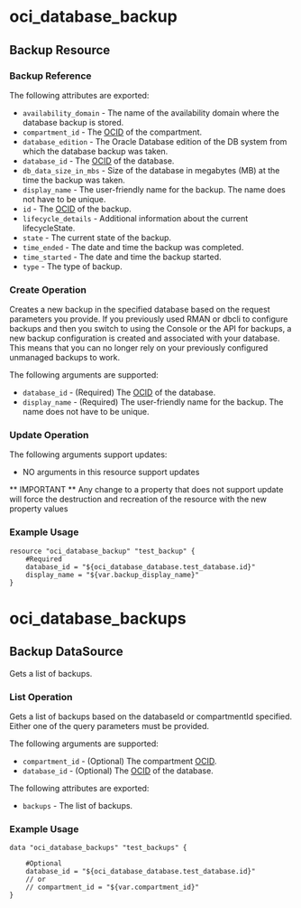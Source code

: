 # oci_database_backup

## Backup Resource

### Backup Reference

The following attributes are exported:

* `availability_domain` - The name of the availability domain where the database backup is stored.
* `compartment_id` - The [OCID](https://docs.us-phoenix-1.oraclecloud.com/Content/General/Concepts/identifiers.htm) of the compartment.
* `database_edition` - The Oracle Database edition of the DB system from which the database backup was taken. 
* `database_id` - The [OCID](https://docs.us-phoenix-1.oraclecloud.com/Content/General/Concepts/identifiers.htm) of the database.
* `db_data_size_in_mbs` - Size of the database in megabytes (MB) at the time the backup was taken. 
* `display_name` - The user-friendly name for the backup. The name does not have to be unique.
* `id` - The [OCID](https://docs.us-phoenix-1.oraclecloud.com/Content/General/Concepts/identifiers.htm) of the backup.
* `lifecycle_details` - Additional information about the current lifecycleState.
* `state` - The current state of the backup.
* `time_ended` - The date and time the backup was completed.
* `time_started` - The date and time the backup started.
* `type` - The type of backup.



### Create Operation
Creates a new backup in the specified database based on the request parameters you provide. If you previously used RMAN or dbcli to configure backups and then you switch to using the Console or the API for backups, a new backup configuration is created and associated with your database. This means that you can no longer rely on your previously configured unmanaged backups to work.


The following arguments are supported:

* `database_id` - (Required) The [OCID](https://docs.us-phoenix-1.oraclecloud.com/Content/General/Concepts/identifiers.htm) of the database.
* `display_name` - (Required) The user-friendly name for the backup. The name does not have to be unique.


### Update Operation


The following arguments support updates:
* NO arguments in this resource support updates

** IMPORTANT **
Any change to a property that does not support update will force the destruction and recreation of the resource with the new property values

### Example Usage

```hcl
resource "oci_database_backup" "test_backup" {
	#Required
	database_id = "${oci_database_database.test_database.id}"
	display_name = "${var.backup_display_name}"
}
```

# oci_database_backups

## Backup DataSource

Gets a list of backups.

### List Operation
Gets a list of backups based on the databaseId or compartmentId specified. Either one of the query parameters must be provided.

The following arguments are supported:

* `compartment_id` - (Optional) The compartment [OCID](https://docs.us-phoenix-1.oraclecloud.com/Content/General/Concepts/identifiers.htm).
* `database_id` - (Optional) The [OCID](https://docs.us-phoenix-1.oraclecloud.com/Content/General/Concepts/identifiers.htm) of the database.


The following attributes are exported:

* `backups` - The list of backups.

### Example Usage

```hcl
data "oci_database_backups" "test_backups" {

	#Optional
	database_id = "${oci_database_database.test_database.id}"
	// or
	// compartment_id = "${var.compartment_id}"
}
```